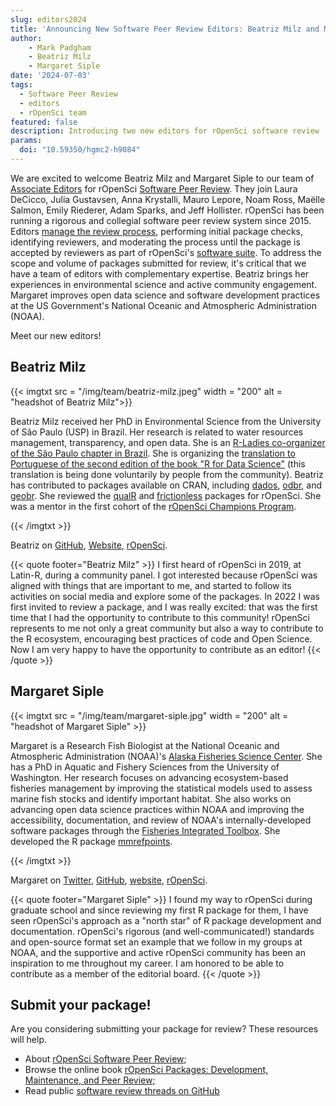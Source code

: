 ```yaml
---
slug: editors2024
title: 'Announcing New Software Peer Review Editors: Beatriz Milz and Margaret Siple'
author:
    - Mark Padgham
    - Beatriz Milz
    - Margaret Siple
date: '2024-07-03'
tags:
  - Software Peer Review
  - editors
  - rOpenSci team
featured: false
description: Introducing two new editors for rOpenSci software review
params:
  doi: "10.59350/hgmc2-h9084"
---
```

We are excited to welcome Beatriz Milz and Margaret Siple to our team of [Associate Editors](/software-review/#editors) for rOpenSci [Software Peer Review](/software-review/).
They join Laura DeCicco, Julia Gustavsen, Anna Krystalli, Mauro Lepore, Noam Ross, Maëlle Salmon, Emily Riederer, Adam Sparks, and Jeff Hollister.
rOpenSci has been running a rigorous and collegial software peer review system since 2015.
Editors [manage the review process](https://devguide.ropensci.org/editorguide.html), performing initial package checks, identifying reviewers, and moderating the process until the package is accepted by reviewers as part of rOpenSci's [software suite](https://ropensci.org/packages/).
To address the scope and volume of packages submitted for review, it's critical that we have a team of editors with complementary expertise.
Beatriz brings her experiences in environmental science and active community engagement.
Margaret improves open data science and software development practices at the US Government's National Oceanic and Atmospheric Administration (NOAA).

Meet our new editors!

## Beatriz Milz

{{< imgtxt src = "/img/team/beatriz-milz.jpeg" width = "200" alt = "headshot of Beatriz Milz">}}

Beatriz Milz received her PhD in Environmental Science from the University of São Paulo (USP) in Brazil. Her research is related to water resources management, transparency, and open data. She is an [R-Ladies co-organizer of the São Paulo chapter in Brazil](https://rladies-sp.org/). She is organizing the [translation to Portuguese of the second edition of the book "R for Data Science"](https://cienciadedatos.github.io/pt-r4ds/) (this translation is being done voluntarily by people from the community).
Beatriz has contributed to packages available on CRAN, including [dados](https://cienciadedatos.github.io/dados/), [odbr](https://hsvab.github.io/odbr/), and [geobr](https://ipeagit.github.io/geobr/index.html). She reviewed the [qualR](https://docs.ropensci.org/qualR/) and [frictionless](https://docs.ropensci.org/frictionless/) packages for rOpenSci. She was a mentor in the first cohort of the [rOpenSci Champions Program](https://ropensci.org/champions/).

{{< /imgtxt >}}

Beatriz on [GitHub](https://github.com/beatrizmilz), [Website](https://beamilz.com/), [rOpenSci](/author/beatriz-milz/).

{{< quote footer="Beatriz Milz" >}}
I first heard of rOpenSci in 2019, at Latin-R, during a community panel. I got interested because rOpenSci was aligned with things that are important to me, and started to follow its activities on social media and explore some of the packages. In 2022 I was first invited to review a package, and I was really excited: that was the first time that I had the opportunity to contribute to this community!  rOpenSci represents to me not only a great community but also a way to contribute to the R ecosystem, encouraging best practices of code and Open Science. Now I am very happy to have the opportunity to contribute as an editor!
{{< /quote >}}


## Margaret Siple

{{< imgtxt src = "/img/team/margaret-siple.jpg" width = "200" alt = "headshot of Margaret Siple" >}}

Margaret is a Research Fish Biologist at the National Oceanic and Atmospheric Administration (NOAA)'s [Alaska Fisheries Science Center](https://www.fisheries.noaa.gov/about/alaska-fisheries-science-center). She has a PhD in Aquatic and Fishery Sciences from the University of Washington. Her research focuses on advancing ecosystem-based fisheries management by improving the statistical models used to assess marine fish stocks and identify important habitat. She also works on advancing open data science practices within NOAA and improving the accessibility, documentation, and review of NOAA's internally-developed software packages through the [Fisheries Integrated Toolbox](https://noaa-fisheries-integrated-toolbox.github.io/). She developed the R package [mmrefpoints](https://joss.theoj.org/papers/10.21105/joss.03888).

{{< /imgtxt >}}

Margaret on [Twitter](https://twitter.com/margaretsiple), [GitHub](https://github.com/MargaretSiple-NOAA), [website](https://margaretsiple-noaa.github.io/siple-quarto/), [rOpenSci](/author/margaret-siple/).

{{< quote footer="Margaret Siple" >}}
I found my way to rOpenSci during graduate school and since reviewing my first R package for them, I have seen rOpenSci's approach as a "north star" of R package development and documentation. rOpenSci's rigorous (and well-communicated!) standards and open-source format set an example that we follow in my groups at NOAA, and the supportive and active rOpenSci community has been an inspiration to me throughout my career. I am honored to be able to contribute as a member of the editorial board.
{{< /quote >}}

## Submit your package!

Are you considering submitting your package for review? These resources will help.

- About [rOpenSci Software Peer Review](/software-review/);
- Browse the online book [rOpenSci Packages: Development, Maintenance, and Peer Review](https://devguide.ropensci.org/);
- Read public [software review threads on GitHub](https://github.com/ropensci/software-review/issues)

